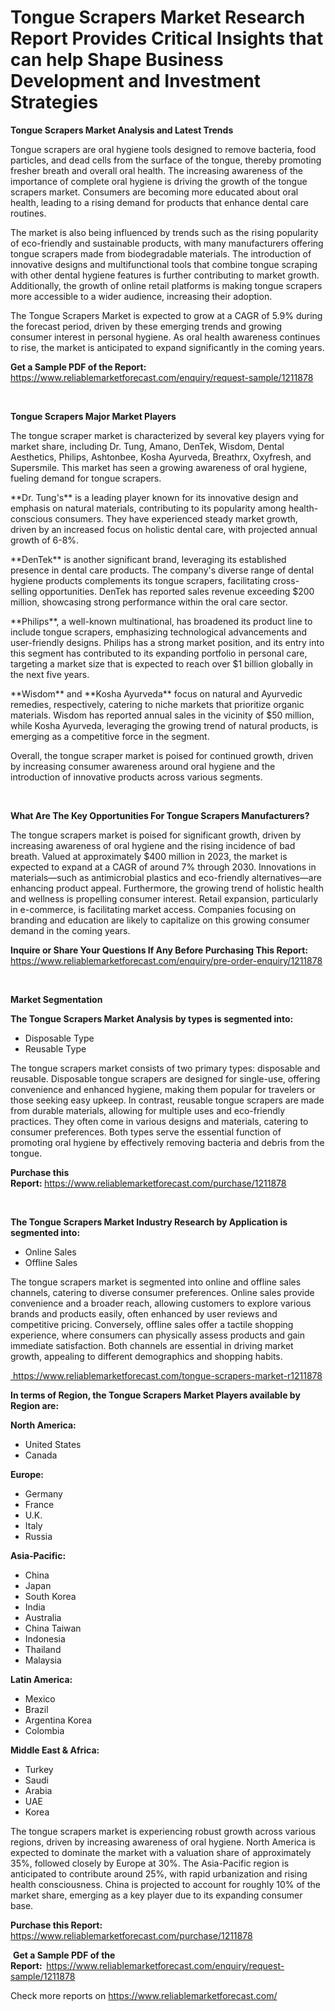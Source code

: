 <p><h1>Tongue Scrapers Market Research Report Provides Critical Insights that can help Shape Business Development and Investment Strategies</h1></p><p><strong>Tongue Scrapers Market Analysis and Latest Trends</strong></p>
<p><p>Tongue scrapers are oral hygiene tools designed to remove bacteria, food particles, and dead cells from the surface of the tongue, thereby promoting fresher breath and overall oral health. The increasing awareness of the importance of complete oral hygiene is driving the growth of the tongue scrapers market. Consumers are becoming more educated about oral health, leading to a rising demand for products that enhance dental care routines.</p><p>The market is also being influenced by trends such as the rising popularity of eco-friendly and sustainable products, with many manufacturers offering tongue scrapers made from biodegradable materials. The introduction of innovative designs and multifunctional tools that combine tongue scraping with other dental hygiene features is further contributing to market growth. Additionally, the growth of online retail platforms is making tongue scrapers more accessible to a wider audience, increasing their adoption.</p><p>The Tongue Scrapers Market is expected to grow at a CAGR of 5.9% during the forecast period, driven by these emerging trends and growing consumer interest in personal hygiene. As oral health awareness continues to rise, the market is anticipated to expand significantly in the coming years.</p></p>
<p><strong>Get a Sample PDF of the Report:&nbsp;</strong> <a href="https://www.reliablemarketforecast.com/enquiry/request-sample/1211878?utm_campaign=3194&utm_medium=2&utm_source=Github&utm_content=ia&utm_term=24032025&utm_id=tongue-scrapers">https://www.reliablemarketforecast.com/enquiry/request-sample/1211878</a></p>
<p>&nbsp;</p>
<p><strong>Tongue Scrapers Major Market Players</strong></p>
<p><p>The tongue scraper market is characterized by several key players vying for market share, including Dr. Tung, Amano, DenTek, Wisdom, Dental Aesthetics, Philips, Ashtonbee, Kosha Ayurveda, Breathrx, Oxyfresh, and Supersmile. This market has seen a growing awareness of oral hygiene, fueling demand for tongue scrapers.</p><p>**Dr. Tung's** is a leading player known for its innovative design and emphasis on natural materials, contributing to its popularity among health-conscious consumers. They have experienced steady market growth, driven by an increased focus on holistic dental care, with projected annual growth of 6-8%.</p><p>**DenTek** is another significant brand, leveraging its established presence in dental care products. The company's diverse range of dental hygiene products complements its tongue scrapers, facilitating cross-selling opportunities. DenTek has reported sales revenue exceeding $200 million, showcasing strong performance within the oral care sector.</p><p>**Philips**, a well-known multinational, has broadened its product line to include tongue scrapers, emphasizing technological advancements and user-friendly designs. Philips has a strong market position, and its entry into this segment has contributed to its expanding portfolio in personal care, targeting a market size that is expected to reach over $1 billion globally in the next five years.</p><p>**Wisdom** and **Kosha Ayurveda** focus on natural and Ayurvedic remedies, respectively, catering to niche markets that prioritize organic materials. Wisdom has reported annual sales in the vicinity of $50 million, while Kosha Ayurveda, leveraging the growing trend of natural products, is emerging as a competitive force in the segment.</p><p>Overall, the tongue scraper market is poised for continued growth, driven by increasing consumer awareness around oral hygiene and the introduction of innovative products across various segments.</p></p>
<p>&nbsp;</p>
<p><strong>What Are The Key Opportunities For Tongue Scrapers Manufacturers?</strong></p>
<p><p>The tongue scrapers market is poised for significant growth, driven by increasing awareness of oral hygiene and the rising incidence of bad breath. Valued at approximately $400 million in 2023, the market is expected to expand at a CAGR of around 7% through 2030. Innovations in materials—such as antimicrobial plastics and eco-friendly alternatives—are enhancing product appeal. Furthermore, the growing trend of holistic health and wellness is propelling consumer interest. Retail expansion, particularly in e-commerce, is facilitating market access. Companies focusing on branding and education are likely to capitalize on this growing consumer demand in the coming years.</p></p>
<p><strong>Inquire or Share Your Questions If Any Before Purchasing This Report:</strong> <a href="https://www.reliablemarketforecast.com/enquiry/pre-order-enquiry/1211878?utm_campaign=3194&utm_medium=2&utm_source=Github&utm_content=ia&utm_term=24032025&utm_id=tongue-scrapers">https://www.reliablemarketforecast.com/enquiry/pre-order-enquiry/1211878</a></p>
<p>&nbsp;</p>
<p><strong>Market Segmentation</strong></p>
<p><strong>The Tongue Scrapers Market Analysis by types is segmented into:</strong></p>
<p><ul><li>Disposable Type</li><li>Reusable Type</li></ul></p>
<p><p>The tongue scrapers market consists of two primary types: disposable and reusable. Disposable tongue scrapers are designed for single-use, offering convenience and enhanced hygiene, making them popular for travelers or those seeking easy upkeep. In contrast, reusable tongue scrapers are made from durable materials, allowing for multiple uses and eco-friendly practices. They often come in various designs and materials, catering to consumer preferences. Both types serve the essential function of promoting oral hygiene by effectively removing bacteria and debris from the tongue.</p></p>
<p><strong>Purchase this Report:&nbsp;</strong><a href="https://www.reliablemarketforecast.com/purchase/1211878?utm_campaign=3194&utm_medium=2&utm_source=Github&utm_content=ia&utm_term=24032025&utm_id=tongue-scrapers">https://www.reliablemarketforecast.com/purchase/1211878</a></p>
<p>&nbsp;</p>
<p><strong>The Tongue Scrapers Market Industry Research by Application is segmented into:</strong></p>
<p><ul><li>Online Sales</li><li>Offline Sales</li></ul></p>
<p><p>The tongue scrapers market is segmented into online and offline sales channels, catering to diverse consumer preferences. Online sales provide convenience and a broader reach, allowing customers to explore various brands and products easily, often enhanced by user reviews and competitive pricing. Conversely, offline sales offer a tactile shopping experience, where consumers can physically assess products and gain immediate satisfaction. Both channels are essential in driving market growth, appealing to different demographics and shopping habits.</p></p>
<p><a href="https://www.reliablemarketforecast.com/tongue-scrapers-market-r1211878?utm_campaign=3194&utm_medium=2&utm_source=Github&utm_content=ia&utm_term=24032025&utm_id=tongue-scrapers">&nbsp;https://www.reliablemarketforecast.com/tongue-scrapers-market-r1211878</a></p>
<p><strong>In terms of Region, the Tongue Scrapers Market Players available by Region are:</strong></p>
<p>
    <p> <strong> North America: </strong>
        <ul>
            <li>United States</li>
            <li>Canada</li>
        </ul>
        </p> 
    <p> <strong> Europe: </strong>
        <ul>
            <li>Germany</li>
            <li>France</li>
            <li>U.K.</li>
            <li>Italy</li>
            <li>Russia</li>
        </ul>
        </p> 
    <p> <strong> Asia-Pacific: </strong>
        <ul>
            <li>China</li>
            <li>Japan</li>
            <li>South Korea</li>
            <li>India</li>
            <li>Australia</li>
            <li>China Taiwan</li>
            <li>Indonesia</li>
            <li>Thailand</li>
            <li>Malaysia</li>
        </ul>
        </p> 
    <p> <strong> Latin America: </strong>
        <ul>
            <li>Mexico</li>
            <li>Brazil</li>
            <li>Argentina Korea</li>
            <li>Colombia</li>
        </ul>
        </p> 
    <p> <strong> Middle East & Africa: </strong>
        <ul>
            <li>Turkey</li>
            <li>Saudi</li>
            <li>Arabia</li>
            <li>UAE</li>
            <li>Korea</li>
        </ul>
    </p>
    </p>
<p><p>The tongue scrapers market is experiencing robust growth across various regions, driven by increasing awareness of oral hygiene. North America is expected to dominate the market with a valuation share of approximately 35%, followed closely by Europe at 30%. The Asia-Pacific region is anticipated to contribute around 25%, with rapid urbanization and rising health consciousness. China is projected to account for roughly 10% of the market share, emerging as a key player due to its expanding consumer base.</p></p>
<p><strong>Purchase this Report: </strong><a href="https://www.reliablemarketforecast.com/purchase/1211878?utm_campaign=3194&utm_medium=2&utm_source=Github&utm_content=ia&utm_term=24032025&utm_id=tongue-scrapers">https://www.reliablemarketforecast.com/purchase/1211878</a></p>
<p>&nbsp;<strong>Get a Sample PDF of the Report:&nbsp;&nbsp;</strong><a href="https://www.reliablemarketforecast.com/enquiry/request-sample/1211878?utm_campaign=3194&utm_medium=2&utm_source=Github&utm_content=ia&utm_term=24032025&utm_id=tongue-scrapers">https://www.reliablemarketforecast.com/enquiry/request-sample/1211878</a></p>
<p><strong></strong></p>
<p>Check more reports on <a href="https://www.reliablemarketforecast.com/?utm_campaign=3194&utm_medium=2&utm_source=Github&utm_content=ia&utm_term=24032025&utm_id=tongue-scrapers">https://www.reliablemarketforecast.com/</a></p>